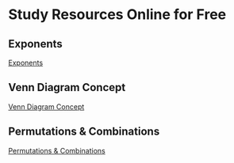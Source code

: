 # Study Resources Online for Free

## Exponents
[Exponents](https://www.udemy.com/share/1087pI3@Kocphs0NaUA80pab8urnbA9jqMIYWu9_jOmOjAZFOA4s7wzcakjAl7htZTW2DZvH/)

## Venn Diagram Concept
[Venn Diagram Concept](https://www.udemy.com/share/1087pM3@Trhl17zyTed4_E7J8tJ-7VQONF51vRIXAdOfGqte1ykgLStbY1Rr5MkVrKCeMxfP/)

## Permutations & Combinations
[Permutations & Combinations](https://www.udemy.com/share/101w9O3@z-sFZipv-HR_OBhJl93ZagNq2gFUQiEa6VnaK2qWJJLTcEgsvjVoQiuyoBNFZbE3/)
